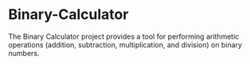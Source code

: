 # Binary-Calculator
The Binary Calculator project provides a tool for performing arithmetic operations (addition, subtraction, multiplication, and division) on binary numbers. 
